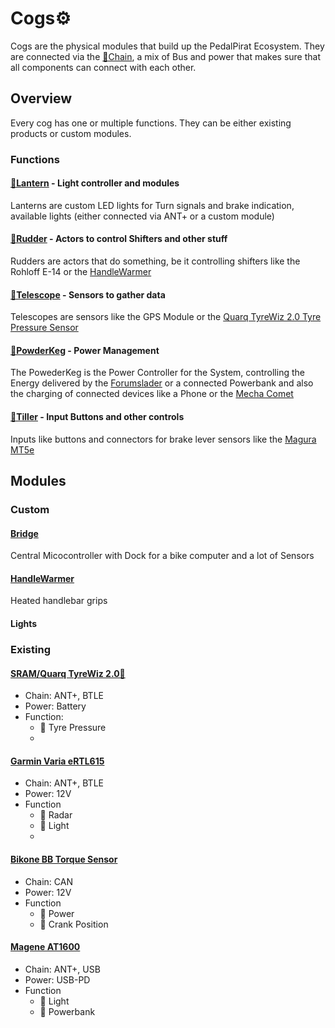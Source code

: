 # Cogs⚙️
Cogs are the physical modules that build up the PedalPirat Ecosystem. They are connected via the [🔗Chain](https://github.com/PedalPirat/Chain), a mix of Bus and power that makes sure that all components can connect with each other.

## Overview
Every cog has one or multiple functions.
They can be either existing products or custom modules.

### Functions

#### [🏮Lantern](https://github.com/PedalPirat/Lantern) - Light controller and modules
Lanterns are custom LED lights for Turn signals and brake indication, available lights (either connected via ANT+ or a custom module)
#### [🔧Rudder](https://github.com/PedalPirat/Rudder) - Actors to control Shifters and other stuff
Rudders are actors that do something, be it controlling shifters like the Rohloff E-14 or the [HandleWarmer](https://github.com/PedalPirat/HandleWarmer)
#### [🔭Telescope](https://github.com/PedalPirat/Telescope) - Sensors to gather data
Telescopes are sensors like the GPS Module or the [Quarq TyreWiz 2.0 Tyre Pressure Sensor](https://www.sram.com/de/quarq/models/wh-trwz-e1)
#### [🔋PowderKeg](https://github.com/PedalPirat/PowderKeg) - Power Management
The PowederKeg is the Power Controller for the System, controlling the Energy delivered by the [Forumslader](https://www.forumslader.de/aheadlader-v6/) or a connected Powerbank and also the charging of connected devices like a Phone or the [Mecha Comet](https://mecha.so/comet)
#### [🛞Tiller](https://github.com/PedalPirat/Tiller) - Input Buttons and other controls
Inputs like buttons and connectors for brake lever sensors like the [Magura MT5e](https://www.bike-components.de/de/Magura/MT5e-Carbotecture-Scheibenbremse-p45434/)


## Modules
### Custom
#### [Bridge](https://github.com/PedalPirat/comet-Navigator)
Central Micocontroller with Dock for a bike computer and a lot of Sensors
#### [HandleWarmer](https://github.com/PedalPirat/Cog-HandleWarmer)
Heated handlebar grips

#### Lights

### Existing
#### [SRAM/Quarq TyreWiz 2.0🔭](https://www.sram.com/de/quarq/models/wh-trwz-e1)
- Chain: ANT+, BTLE
- Power: Battery
- Function:
  - 🔭 Tyre Pressure
  - 
#### [Garmin Varia eRTL615](https://www.garmin.com/en-US/p/874099/)
- Chain: ANT+, BTLE
- Power: 12V
- Function
  - 🔭 Radar
  - 🏮 Light
  - 
#### [Bikone BB Torque Sensor](https://www.bikone.com/bottombracket-torque-sensors/)
- Chain: CAN
- Power: 12V
- Function
  - 🔭 Power
  - 🔭 Crank Position
 
#### [Magene AT1600](https://www.magene.com/en/bike-lights/208-at1200-at1600-smart-bike-headlight.html)
- Chain: ANT+, USB
- Power: USB-PD
- Function
  - 🏮 Light
  - 🔋 Powerbank

